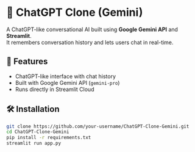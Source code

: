 # 🤖 ChatGPT Clone (Gemini)

A ChatGPT-like conversational AI built using **Google Gemini API** and **Streamlit**.  
It remembers conversation history and lets users chat in real-time.

## 🚀 Features
- ChatGPT-like interface with chat history
- Built with Google Gemini API (`gemini-pro`)
- Runs directly in Streamlit Cloud

## 🛠️ Installation
```bash
git clone https://github.com/your-username/ChatGPT-Clone-Gemini.git
cd ChatGPT-Clone-Gemini
pip install -r requirements.txt
streamlit run app.py
